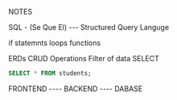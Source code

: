 NOTES

SQL - (Se Que El)
--- Structured Query Languge


if statemnts
loops
functions


ERDs
CRUD Operations
Filter of data 
SELECT

```sql
SELECT * FROM students;
```


FRONTEND ---- BACKEND ---- DABASE